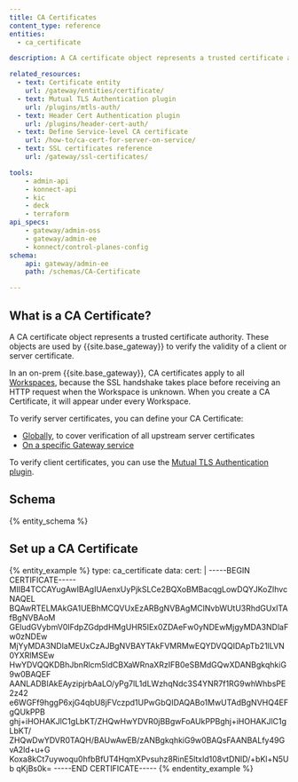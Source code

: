 ```yaml
---
title: CA Certificates
content_type: reference
entities:
  - ca_certificate

description: A CA certificate object represents a trusted certificate authority. These objects are used by {{site.base_gateway}} to verify the validity of a client or server certificate.

related_resources:
  - text: Certificate entity
    url: /gateway/entities/certificate/
  - text: Mutual TLS Authentication plugin
    url: /plugins/mtls-auth/
  - text: Header Cert Authentication plugin
    url: /plugins/header-cert-auth/
  - text: Define Service-level CA certificate
    url: /how-to/ca-cert-for-server-on-service/
  - text: SSL certificates reference
    url: /gateway/ssl-certificates/

tools:
    - admin-api
    - konnect-api
    - kic
    - deck
    - terraform
api_specs:
    - gateway/admin-oss
    - gateway/admin-ee
    - konnect/control-planes-config
schema:
    api: gateway/admin-ee
    path: /schemas/CA-Certificate

---
```


## What is a CA Certificate?

A CA certificate object represents a trusted certificate authority. These objects are used by {{site.base_gateway}} to verify the validity of a client or server certificate.

In an on-prem {{site.base_gateway}}, CA certificates apply to all [Workspaces](/gateway/entities/workspace/), 
because the SSL handshake takes place before receiving an HTTP request when the Workspace is unknown. When you create a CA Certificate, it will appear under 
every Workspace.

To verify server certificates, you can define your CA Certificate:
- [Globally](/gateway/ssl-certificates/), to cover verification of all upstream server certificates
- [On a specific Gateway service](/how-to/ca-cert-for-server-on-service/)

To verify client certificates, you can use the [Mutual TLS Authentication plugin](/plugins/mtls-auth/).

## Schema

{% entity_schema %}

## Set up a CA Certificate

{% entity_example %}
type: ca_certificate
data:
  cert: |
    -----BEGIN CERTIFICATE-----
    MIIB4TCCAYugAwIBAgIUAenxUyPjkSLCe2BQXoBMBacqgLowDQYJKoZIhvcNAQEL
    BQAwRTELMAkGA1UEBhMCQVUxEzARBgNVBAgMClNvbWUtU3RhdGUxITAfBgNVBAoM
    GEludGVybmV0IFdpZGdpdHMgUHR5IEx0ZDAeFw0yNDEwMjgyMDA3NDlaFw0zNDEw
    MjYyMDA3NDlaMEUxCzAJBgNVBAYTAkFVMRMwEQYDVQQIDApTb21lLVN0YXRlMSEw
    HwYDVQQKDBhJbnRlcm5ldCBXaWRnaXRzIFB0eSBMdGQwXDANBgkqhkiG9w0BAQEF
    AANLADBIAkEAyzipjrbAaLO/yPg7lL1dLWzhqNdc3S4YNR7f1RG9whWhbsPE2z42
    e6WGFf9hggP6xjG4qbU8jFVczpd1UPwGbQIDAQABo1MwUTAdBgNVHQ4EFgQUkPPB
    ghj+iHOHAKJlC1gLbKT/ZHQwHwYDVR0jBBgwFoAUkPPBghj+iHOHAKJlC1gLbKT/
    ZHQwDwYDVR0TAQH/BAUwAwEB/zANBgkqhkiG9w0BAQsFAANBALfy49GvA2ld+u+G
    Koxa8kCt7uywoqu0hfbBfUT4HqmXPvsuhz8RinE5ltxId108vtDNlD/+bKl+N5Ub
    qKjBs0k=
    -----END CERTIFICATE-----
{% endentity_example %}
